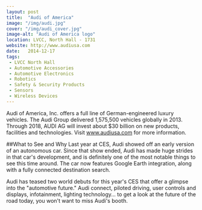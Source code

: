 ```yaml
---
layout: post
title:  "Audi of America"
image: "/img/audi.jpg"
cover: "/img/audi_cover.jpg"
image-alt: "Audi of America logo"
location: LVCC, North Hall - 1731
website: http://www.audiusa.com
date:   2014-12-17
tags:
 - LVCC North Hall
 - Automotive Accessories
 - Automotive Electronics
 - Robotics
 - Safety & Security Products
 - Sensors
 - Wireless Devices
---
```


Audi of America, Inc. offers a full line of German-engineered luxury vehicles. The Audi Group delivered 1,575,500 vehicles globally in 2013. Through 2018, AUDI AG will invest about $30 billion on new products, facilities and technologies. Visit www.audiusa.com for more information.

##What to See and Why
Last year at CES, Audi showed off an early version of an autonomous car. Since that show ended, Audi has made huge strides in that car's development, and is definitely one of the most notable things to see this time around. The car now features Google Earth integration, along with a fully connected destination search. 

Audi has teased two world debuts for this year's CES that offer a glimpse into the "automotive future." Audi connect, piloted driving, user controls and displays, infotainment, lighting technology... to get a look at the future of the road today, you won't want to miss Audi's booth.